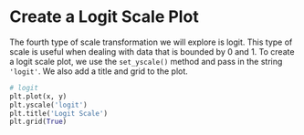 # Create a Logit Scale Plot

The fourth type of scale transformation we will explore is logit. This type of scale is useful when dealing with data that is bounded by 0 and 1. To create a logit scale plot, we use the `set_yscale()` method and pass in the string `'logit'`. We also add a title and grid to the plot.

```python
# logit
plt.plot(x, y)
plt.yscale('logit')
plt.title('Logit Scale')
plt.grid(True)
```
